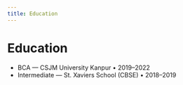 ```yaml
---
title: Education
---
```


# Education

- BCA — CSJM University Kanpur • 2019–2022
- Intermediate — St. Xaviers School (CBSE) • 2018–2019

